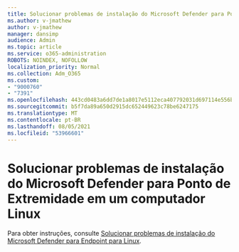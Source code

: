 ```yaml
---
title: Solucionar problemas de instalação do Microsoft Defender para Ponto de Extremidade em um computador Linux
ms.author: v-jmathew
author: v-jmathew
manager: dansimp
audience: Admin
ms.topic: article
ms.service: o365-administration
ROBOTS: NOINDEX, NOFOLLOW
localization_priority: Normal
ms.collection: Adm_O365
ms.custom:
- "9000760"
- "7391"
ms.openlocfilehash: 443cd0483a6dd7de1a8017e5112eca407792031d697114e556ba4521d282ef91
ms.sourcegitcommit: b5f7da89a650d2915dc652449623c78be6247175
ms.translationtype: MT
ms.contentlocale: pt-BR
ms.lasthandoff: 08/05/2021
ms.locfileid: "53966601"
---
```

# <a name="troubleshoot-installation-of-microsoft-defender-for-endpoint-on-a-linux-computer"></a>Solucionar problemas de instalação do Microsoft Defender para Ponto de Extremidade em um computador Linux

Para obter instruções, consulte [Solucionar problemas de instalação do Microsoft Defender para Endpoint para Linux](https://go.microsoft.com/fwlink/?linkid=2144673).
